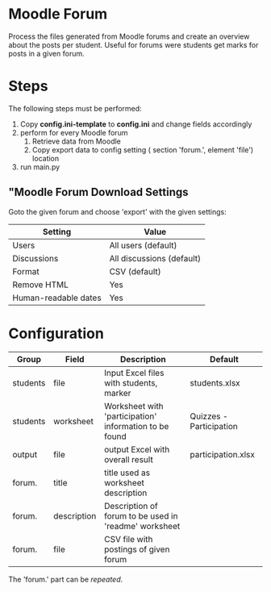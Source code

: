 # Moodle Forum
Process the files generated from Moodle forums and create an overview about the posts per student.
Useful for forums were students get marks for posts in a given forum.

# Steps

The following steps must be performed:

1. Copy **config.ini-template** to **config.ini** and change fields accordingly
1. perform for every Moodle forum
   1. Retrieve data from Moodle
   1. Copy export data to config setting ( section 'forum.', element 'file') location
1. run main.py

## "Moodle Forum Download Settings

Goto the given forum and choose 'export' with the given settings:

| Setting              | Value                     | 
|----------------------|---------------------------|
| Users                | All users (default)       |
| Discussions          | All discussions (default) |
| Format               | CSV (default)             |
| Remove HTML          | Yes                       | 
| Human-readable dates | Yes                       |

# Configuration

| Group    | Field       | Description                                            | Default                 |
|----------|-------------|--------------------------------------------------------|-------------------------|
| students | file        | Input Excel files with students, marker                | students.xlsx           |
| students | worksheet   | Worksheet with 'participation' information to be found | Quizzes - Participation |
| output   | file        | output Excel with overall result                       | participation.xlsx      |
| forum.   | title       | title used as worksheet description                    |                         |
| forum.   | description | Description of forum to be used in 'readme' worksheet  |                         |
| forum.   | file        | CSV file with postings of given forum                  |                         |

The 'forum.' part can be *repeated*. 